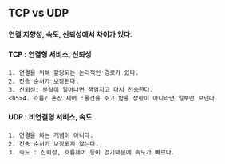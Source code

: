 <h2>TCP vs UDP</h2>  
<h4>연결 지향성, 속도, 신뢰성에서 차이가 있다.</h4>

<h4>TCP : 연결형 서비스, 신뢰성</h4>

    1. 연결을 위해 할당되는 논리적인 경로가 있다.
    2. 전송 순서가 보장된다.
    3. 신뢰성: 분실이 일어나면 책임지고 다시 전송한다.
    <h5>4. 흐름/ 혼잡 제어 :물건을 주고 받을 상황이 아니라면 일부만 보낸다.

<h4>UDP : 비연결형 서비스, 속도</h4>

    1. 연결을 하는 개념이 아니다.
    2. 전송 순서가 보장되지 않는다.
    3. 속도 : 신뢰성, 흐름제어 등이 없기때문에 속도가 빠르다.
